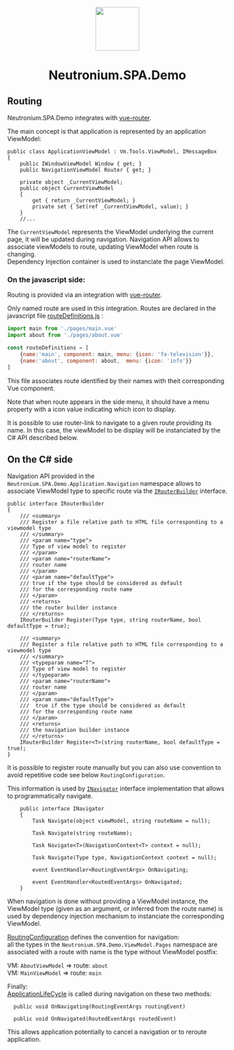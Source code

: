 <p align="center"><img width="100" src="https://raw.githubusercontent.com/NeutroniumCore/neutronium-vue/master/template/src/assets/logo.png"></p>
<h1 align="center">Neutronium.SPA.Demo</h1>

## Routing

Neutronium.SPA.Demo integrates with [vue-router](https://router.vuejs.org/en/).

The main concept is that application is represented by an application ViewModel:

```CSharp
public class ApplicationViewModel : Vm.Tools.ViewModel, IMessageBox 
{
    public IWindowViewModel Window { get; }
    public NavigationViewModel Router { get; }

    private object _CurrentViewModel;
    public object CurrentViewModel 
    {
        get { return _CurrentViewModel; }
        private set { Set(ref _CurrentViewModel, value); }
    }
    //...
```
The `CurrentViewModel` represents the ViewModel underlying the current page, it will be updated during navigation.
Navigation API allows to associate viewModels to route, updating ViewModel when route is changing.<br>
Dependency Injection container is used to instanciate the page ViewModel.

### On the javascript side:
Routing is provided via an integration with [vue-router](https://router.vuejs.org/en/).

Only named route are used in this integration. Routes are declared in the javascript file [routeDefinitions.js](./Neutronium.SPA.Demo/View/Main/src/routeDefinitions.js) :


```javascript
import main from './pages/main.vue'
import about from './pages/about.vue'

const routeDefinitions = [
    {name:'main', component: main, menu: {icon: 'fa-television'}},
    {name:'about', component: about,  menu: {icon: 'info'}}
]
```
This file associates route identified by their names with theit corresponding Vue component.<br>

Note that when route appears in the side menu, it should have a menu property with a icon value indicating which icon to display.

It is possible to use router-link to navigate to a given route providing its name. In this case, the viewModel to be display will be instanciated by the C# API described below.

## On the C# side

Navigation API provided in the `Neutronium.SPA.Demo.Application.Navigation` namespace allows to associate ViewModel type to specific route via the [`IRouterBuilder`](./Neutronium.SPA.Demo/Application/Navigation/IRouterBuilder.cs) interface.
```cSharp
public interface IRouterBuilder
{
    /// <summary>
    /// Register a file relative path to HTML file corresponding to a   viewmodel type 
    /// </summary>
    /// <param name="type">
    /// Type of view model to register
    /// </param>
    /// <param name="routerName">
    /// router name
    /// </param>
    /// <param name="defaultType">
    /// true if the type should be considered as default 
    /// for the corresponding route name
    /// </param>
    /// <returns>
    /// the router builder instance
    /// </returns>
    IRouterBuilder Register(Type type, string routerName, bool defaultType = true);

    /// <summary>
    /// Register a file relative path to HTML file corresponding to a viewmodel type 
    /// </summary>
    /// <typeparam name="T">
    /// Type of view model to register
    /// </typeparam>
    /// <param name="routerName">
    /// router name
    /// </param>
    /// <param name="defaultType">
    ///  true if the type should be considered as default 
    /// for the corresponding route name
    /// </param>
    /// <returns>
    /// the navigation builder instance
    /// </returns>
    IRouterBuilder Register<T>(string routerName, bool defaultType = true);
}
```

It is possible to register route manually but you can also use convention to avoid repetitive code see below `RoutingConfiguration`.

This information is used by [`INavigator`]((./Neutronium.SPA.Demo/Application/Navigation/INavigator.cs)) interface implementation that allows to programmatically navigate.

```CSharp
    public interface INavigator
    {
        Task Navigate(object viewModel, string routeName = null);

        Task Navigate(string routeName);

        Task Navigate<T>(NavigationContext<T> context = null);

        Task Navigate(Type type, NavigationContext context = null);

        event EventHandler<RoutingEventArgs> OnNavigating;

        event EventHandler<RoutedEventArgs> OnNavigated;
    }
```

When navigation is done without providing a ViewModel instance, the ViewModel type (given as an argument, or inferred from the route name) is used by dependency injection mechanism to instanciate the corresponding ViewModel.<br>

[RoutingConfiguration](./Neutronium.SPA.Demo/App_start/RoutingConfiguration.cs) defines the convention for navigation: <br>
 all the types in the `Neutronium.SPA.Demo.ViewModel.Pages` namespace are associated with a route with name is the type without ViewModel postfix:

VM: `AboutViewModel` => route: `about`<br>
VM: `MainViewModel` => route: `main`

Finally:<br>
[ApplicationLifeCycle](./Neutronium.SPA.Demo/App_start/ApplicationLifeCycle.cs) is called during navigation on these two methods:

```CSharp
  public void OnNavigating(RoutingEventArgs routingEvent)
  
  public void OnNavigated(RoutedEventArgs routedEvent)
```
This allows application potentially to cancel a navigation or to reroute application.
